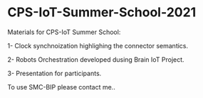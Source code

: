 # CPS-IoT-Summer-School-2021

Materials for CPS-IoT Summer School:

1- Clock synchnoization highlighing the connector semantics.

2- Robots Orchestration developed dusing Brain IoT Project.

3- Presentation for participants.

To use SMC-BIP please contact me..
